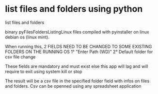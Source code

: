 # list files and folders using python
list files and folders

binary pyFilesFoldersListingLinux files compiled with pyinstaller on linux debian os (linux mint).

When running this, 2 FIELDS NEED TO BE CHANGED TO SOME EXISTING FOLDERS ON THE RUNNING OS
1° "Enter Path (WD)"
2° Default folder for csv file change

These fields are mandatory and must exist else this app will lag and will require to exit using system kill or stop

The result will be a csv file in the specified folder field with infos on files and folders. Csv can be openned using any spreadsheet application
